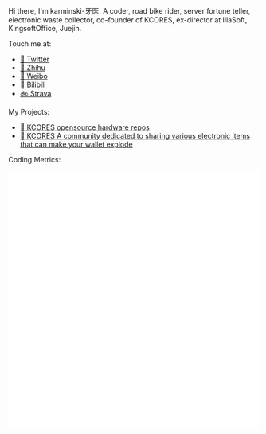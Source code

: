 Hi there, I'm karminski-牙医. A coder, road bike rider, server fortune teller, electronic waste collector, co-founder of KCORES, ex-director at IllaSoft, KingsoftOffice, Juejin.

Touch me at:

- [🌱 Twitter](https://twitter.com/karminski3)
- [🍧 Zhihu](https://www.zhihu.com/people/karminski/posts)  
- [🍦 Weibo](https://weibo.com/2169039837)  
- [🍫 Bilibili](https://space.bilibili.com/450407615)  
- [🚲 Strava](https://www.strava.com/athletes/62277669)

My Projects:

- [🍭 KCORES opensource hardware repos](https://github.com/kcores)
- [🍰 KCORES A community dedicated to sharing various electronic items that can make your wallet explode](https://kcores.com/reading)

Coding Metrics:  

![Metrics](./github-metrics.svg)

<!--
**karminski/karminski** is a ✨ _special_ ✨ repository because its `README.md` (this file) appears on your GitHub profile.

Here are some ideas to get you started:

- 🔭 I’m currently working on ...
- 🌱 I’m currently learning ...
- 👯 I’m looking to collaborate on ...
- 🤔 I’m looking for help with ...
- 💬 Ask me about ...
- 📫 How to reach me: ...
- 😄 Pronouns: ...
- ⚡ Fun fact: ...
-->
